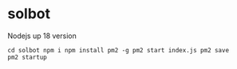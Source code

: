 # solbot

Nodejs up 18 version

<code>cd solbot
npm i
npm install pm2 -g
pm2 start index.js
pm2 save
pm2 startup</code>
